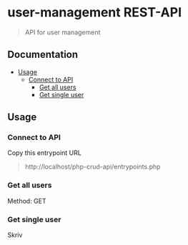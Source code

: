 # user-management REST-API
> API for user management

## Documentation
* [Usage](#Usage)
	- [Connect to API](#connect-to-api)
		- [Get all users](#get-all-users)
		- [Get single user](#get-single-user)
 
## Usage
### Connect to API
Copy this entrypoint URL
> http://localhost/php-crud-api/entrypoints.php

### Get all users
Method: GET

### Get single user
Skriv
